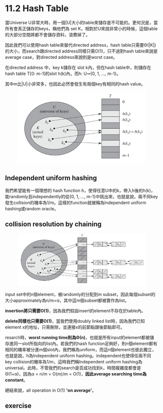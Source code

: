 # 11.2 Hash Table

當Universe U非常大時，用一個|U|大小的table來儲存是不可能的。更何況是，當所有會真正儲存的keys，稱他們為 set K，相對於U來說非常小的時候，這個table的大部分空間將都不會儲存資料，浪費掉了。

因此我們可以使用hash table來替代directed address，hash table只需要Θ(|K|)的大小，而search跟directed address同樣只需O(1)，只不過對hash table來說是average case，對directed address來說則是worst case。

在directed address 中，key k儲存在 slot k內，但在hash table中，則儲存在hash table T\[0: m-1]的slot h(k)內，而h: U➙{0, 1, ..., m-1}。

其中m比|U|小非常多，也因此必然會發生有兩個key有相同的hash value。

<figure><img src="../.gitbook/assets/螢幕擷取畫面 2023-06-21 233204.png" alt=""><figcaption></figcaption></figure>

## Independent uniform hashing

我們希望能有一個理想的 hash function h，使得任意U中的k，帶入h後的h(k)，能randomly且independently的從{0, 1, ..., m-1}中挑出來，也就是說，兩不同key發生collision的機率為1/m。這樣的function就被稱為Independent uniform hashing或random oracle。

## collision resolution by chaining

<figure><img src="../.gitbook/assets/螢幕擷取畫面 2023-06-21 235404.png" alt=""><figcaption></figcaption></figure>

input set中的n個element，被randomly的分配到m subset，因此每個subset的大小approximately為n/m=α，其中這m個subset都被實作為list。

**insertion將只需要O(1)**，因為我們假設insert的element不存在於table內。

**delete同樣也只需要O(1)**，當我們使用doubly linked list時，因為我們已知element x的地址，只需刪除，並連接x的前節點跟後節點即可。

resarch時，**worst running time則為Θ(n)**，也就是所有input的element都被儲存進同一slot所指向的list內。若我們的hash function足夠好，則n個element都有相同的機率被分進m個slot內，我們稱為uniform，而這n個element也彼此獨立，也就是說，h為Independent uniform hashing。independent也使得任兩不同key collision的機率為1/m，這時我們稱Independent uniform hashing為universal。此時，不管我們的search是否成功找到k，時間複雜度都會是Θ(1+α)，因為α = n/m = O(m)/m = O(1)，**因此average searching time為constant**。

總結來說，all operation in O(1) **'on average'**。

## exercise



